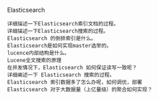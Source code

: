 Elasticsearch

    详细描述一下Elasticsearch索引文档的过程。
    详细描述一下Elasticsearch搜索的过程。
    Elasticsearch 的倒排索引是什么。
    Elasticsearch是如何实现master选举的。
    lucence内部结构是什么。
    Lucene全文搜索的原理
    在并发情况下，Elasticsearch 如何保证读写一致呢？
    详细阐述一下 Elasticsearch 搜索的过程。
    Elasticsearch 索引数据多了怎么办呢，如何调优，部署
    Elasticsearch 对于大数据量（上亿量级）的聚合如何实现？